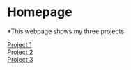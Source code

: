 # Homepage
*This webpage shows my three projects

[Project 1](Project_1.ipynb)  
[Project 2](Project_2.ipynb)  
[Project 3](Project_3.ipynb)  

